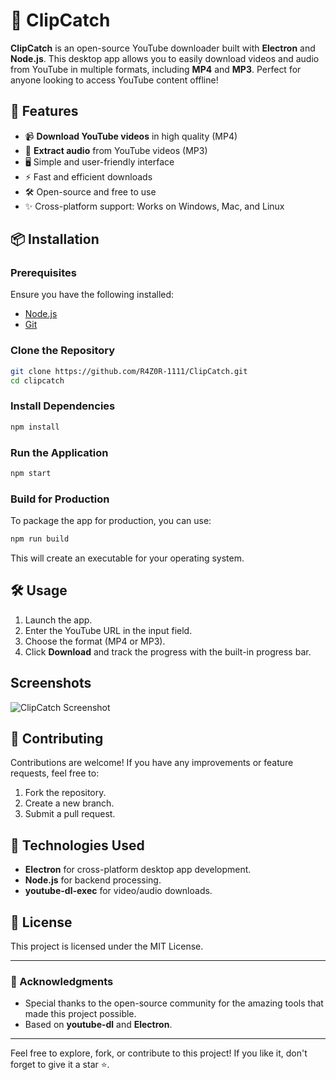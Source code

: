 
# 🎥 ClipCatch

**ClipCatch** is an open-source YouTube downloader built with **Electron** and **Node.js**. This desktop app allows you to easily download videos and audio from YouTube in multiple formats, including **MP4** and **MP3**. Perfect for anyone looking to access YouTube content offline!

## 🚀 Features

- 📹 **Download YouTube videos** in high quality (MP4)
- 🎵 **Extract audio** from YouTube videos (MP3)
- 🖥️ Simple and user-friendly interface
- ⚡ Fast and efficient downloads
- 🛠 Open-source and free to use
- ✨ Cross-platform support: Works on Windows, Mac, and Linux

## 📦 Installation

### Prerequisites

Ensure you have the following installed:

- [Node.js](https://nodejs.org/)
- [Git](https://git-scm.com/)

### Clone the Repository

```bash
git clone https://github.com/R4Z0R-1111/ClipCatch.git
cd clipcatch
```

### Install Dependencies

```bash
npm install
```

### Run the Application

```bash
npm start
```

### Build for Production

To package the app for production, you can use:

```bash
npm run build
```

This will create an executable for your operating system.

## 🛠️ Usage

1. Launch the app.
2. Enter the YouTube URL in the input field.
3. Choose the format (MP4 or MP3).
4. Click **Download** and track the progress with the built-in progress bar.

## Screenshots

![ClipCatch Screenshot]([clipcatch.png](https://github.com/R4Z0R-1111/ClipCatch/blob/main/clipcatch.PNG))

## 🤝 Contributing

Contributions are welcome! If you have any improvements or feature requests, feel free to:

1. Fork the repository.
2. Create a new branch.
3. Submit a pull request.

## 🔧 Technologies Used

- **Electron** for cross-platform desktop app development.
- **Node.js** for backend processing.
- **youtube-dl-exec** for video/audio downloads.

## 📝 License

This project is licensed under the MIT License.

---

### 🌟 Acknowledgments

- Special thanks to the open-source community for the amazing tools that made this project possible.
- Based on **youtube-dl** and **Electron**.

---

Feel free to explore, fork, or contribute to this project! If you like it, don't forget to give it a star ⭐.
